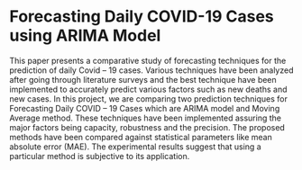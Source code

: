 # Forecasting Daily COVID-19 Cases using ARIMA Model
This paper presents a comparative study of forecasting techniques for the prediction of daily Covid – 19 cases. Various techniques have been analyzed after going through literature surveys and the best technique have been implemented to accurately predict various factors such as new deaths and new cases. In this project, we are comparing two prediction techniques for Forecasting Daily COVID – 19 Cases which are ARIMA model and Moving Average method. These techniques have been implemented assuring the major factors being capacity, robustness and the precision. The proposed methods have been compared against statistical parameters like mean absolute error (MAE). The experimental results suggest that using a particular method is subjective to its application. 
